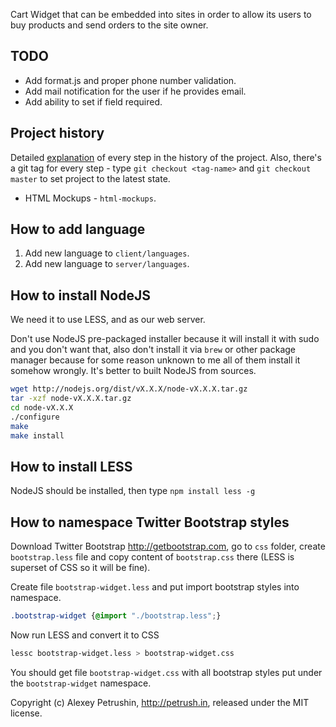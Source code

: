 Cart Widget that can be embedded into sites in order to allow its users to
buy products and send orders to the site owner.

## TODO

- Add format.js and proper phone number validation.
- Add mail notification for the user if he provides email.
- Add ability to set if field required.

## Project history

Detailed [explanation](http://jslang.info/projects/salejs) of every step in the history
of the project. Also, there's a git tag for every step - type `git checkout <tag-name>`
and `git checkout master` to set project to the latest state.

- HTML Mockups - `html-mockups`.

## How to add language

1. Add new language to `client/languages`.
2. Add new language to `server/languages`.

## How to install NodeJS

We need it to use LESS, and as our web server.

Don't use NodeJS pre-packaged installer because it will install it with sudo and
you don't want that, also don't install it via `brew` or other package manager because
for some reason unknown to me all of them install it somehow wrongly.
It's better to built NodeJS from sources.

``` Bash
wget http://nodejs.org/dist/vX.X.X/node-vX.X.X.tar.gz
tar -xzf node-vX.X.X.tar.gz
cd node-vX.X.X
./configure
make
make install
```

## How to install LESS

NodeJS should be installed, then type `npm install less -g`

## How to namespace Twitter Bootstrap styles

Download Twitter Bootstrap http://getbootstrap.com, go to `css` folder, create
`bootstrap.less` file and copy content of `bootstrap.css` there (LESS is superset of CSS so it will be fine).

Create file `bootstrap-widget.less` and put import bootstrap styles into namespace.

``` CSS
.bootstrap-widget {@import "./bootstrap.less";}
```

Now run LESS and convert it to CSS

``` Bash
lessc bootstrap-widget.less > bootstrap-widget.css
```

You should get file `bootstrap-widget.css` with all bootstrap styles put under
the `bootstrap-widget` namespace.

Copyright (c) Alexey Petrushin, http://petrush.in, released under the MIT license.